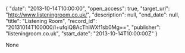 {
  "date": "2013-10-14T10:00:00", 
  "open_access": true, 
  "target_url": "http://www.listeningroom.co.uk/", 
  "description": null, 
  "end_date": null, 
  "title": "Listening Room", 
  "record_id": "20131014T100000/I+ufqiQ8AcThlWXf1sb0Mg==", 
  "publisher": "listeningroom.co.uk", 
  "start_date": "2013-10-14T10:00:00Z"
}

None